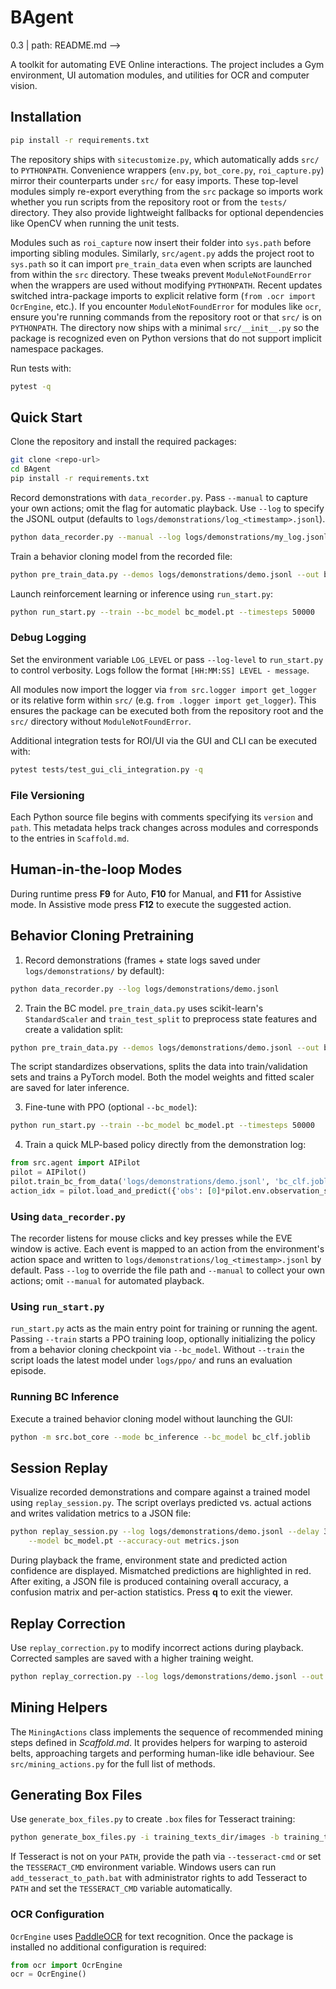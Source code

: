 # BAgent
0.3 | path: README.md -->


A toolkit for automating EVE Online interactions. The project includes a Gym environment, UI automation modules, and utilities for OCR and computer vision.

## Installation

```bash
pip install -r requirements.txt
```

The repository ships with `sitecustomize.py`, which automatically adds
`src/` to `PYTHONPATH`. Convenience wrappers (`env.py`, `bot_core.py`,
`roi_capture.py`) mirror their counterparts under `src/` for easy imports.
These top-level modules simply re-export everything from the `src` package so
imports work whether you run scripts from the repository root or from the
`tests/` directory. They also provide lightweight fallbacks for optional
dependencies like OpenCV when running the unit tests.

Modules such as `roi_capture` now insert their folder into `sys.path` before
importing sibling modules. Similarly, `src/agent.py` adds the project root to
`sys.path` so it can import `pre_train_data` even when scripts are launched from
within the `src` directory. These tweaks prevent `ModuleNotFoundError` when the
wrappers are used without modifying `PYTHONPATH`.
Recent updates switched intra-package imports to explicit relative form
(`from .ocr import OcrEngine`, etc.). If you encounter `ModuleNotFoundError`
for modules like `ocr`, ensure you're running commands from the repository root
or that `src/` is on `PYTHONPATH`. The directory now ships with a minimal
`src/__init__.py` so the package is recognized even on Python versions that do
not support implicit namespace packages.

Run tests with:

```bash
pytest -q
```

## Quick Start

Clone the repository and install the required packages:

```bash
git clone <repo-url>
cd BAgent
pip install -r requirements.txt
```

Record demonstrations with `data_recorder.py`. Pass `--manual` to capture your
own actions; omit the flag for automatic playback. Use `--log` to specify the
JSONL output (defaults to `logs/demonstrations/log_<timestamp>.jsonl`).

```bash
python data_recorder.py --manual --log logs/demonstrations/my_log.jsonl
```

Train a behavior cloning model from the recorded file:

```bash
python pre_train_data.py --demos logs/demonstrations/demo.jsonl --out bc_model.pt
```

Launch reinforcement learning or inference using `run_start.py`:

```bash
python run_start.py --train --bc_model bc_model.pt --timesteps 50000
```

### Debug Logging

Set the environment variable `LOG_LEVEL` or pass `--log-level` to `run_start.py`
to control verbosity. Logs follow the format `[HH:MM:SS] LEVEL - message`.

All modules now import the logger via `from src.logger import get_logger` or its
relative form within `src/` (e.g. `from .logger import get_logger`). This
ensures the package can be executed both from the repository root and the
`src/` directory without `ModuleNotFoundError`.

Additional integration tests for ROI/UI via the GUI and CLI can be executed with:

```bash
pytest tests/test_gui_cli_integration.py -q
```

### File Versioning

Each Python source file begins with comments specifying its `version` and
`path`. This metadata helps track changes across modules and corresponds to the
entries in `Scaffold.md`.
## Human-in-the-loop Modes

During runtime press **F9** for Auto, **F10** for Manual, and **F11** for Assistive mode. In Assistive mode press **F12** to execute the suggested action.

## Behavior Cloning Pretraining

1. Record demonstrations (frames + state logs saved under
   `logs/demonstrations/` by default):

```bash
python data_recorder.py --log logs/demonstrations/demo.jsonl
```

2. Train the BC model. `pre_train_data.py` uses scikit-learn's
   `StandardScaler` and `train_test_split` to preprocess state features and
   create a validation split:

```bash
python pre_train_data.py --demos logs/demonstrations/demo.jsonl --out bc_model.pt
```

The script standardizes observations, splits the data into train/validation
sets and trains a PyTorch model. Both the model weights and fitted scaler are
saved for later inference.

3. Fine-tune with PPO (optional `--bc_model`):

```bash
python run_start.py --train --bc_model bc_model.pt --timesteps 50000
```

4. Train a quick MLP-based policy directly from the demonstration log:

```python
from src.agent import AIPilot
pilot = AIPilot()
pilot.train_bc_from_data('logs/demonstrations/demo.jsonl', 'bc_clf.joblib')
action_idx = pilot.load_and_predict({'obs': [0]*pilot.env.observation_space.shape[0]})
```

### Using `data_recorder.py`

The recorder listens for mouse clicks and key presses while the EVE window is
active. Each event is mapped to an action from the environment's action space
and written to `logs/demonstrations/log_<timestamp>.jsonl` by default. Pass
`--log` to override the file path and `--manual` to collect your own actions;
omit `--manual` for automated playback.


### Using `run_start.py`

`run_start.py` acts as the main entry point for training or running the agent.
Passing `--train` starts a PPO training loop, optionally initializing the policy
from a behavior cloning checkpoint via `--bc_model`. Without `--train` the
script loads the latest model under `logs/ppo/` and runs an evaluation episode.

### Running BC Inference

Execute a trained behavior cloning model without launching the GUI:

```bash
python -m src.bot_core --mode bc_inference --bc_model bc_clf.joblib
```

## Session Replay

Visualize recorded demonstrations and compare against a trained model using
`replay_session.py`. The script overlays predicted vs. actual actions and writes
validation metrics to a JSON file:

```bash
python replay_session.py --log logs/demonstrations/demo.jsonl --delay 300 \
    --model bc_model.pt --accuracy-out metrics.json
```

During playback the frame, environment state and predicted action confidence are
displayed. Mismatched predictions are highlighted in red. After exiting, a JSON
file is produced containing overall accuracy, a confusion matrix and per-action
statistics. Press **q** to exit the viewer.


## Replay Correction

Use `replay_correction.py` to modify incorrect actions during playback. Corrected samples are saved with a higher training weight.

```bash
python replay_correction.py --log logs/demonstrations/demo.jsonl --out corrected.jsonl --model bc_model.pt
```

## Mining Helpers

The ``MiningActions`` class implements the sequence of recommended mining
steps defined in *Scaffold.md*. It provides helpers for warping to asteroid
belts, approaching targets and performing human-like idle behaviour. See
``src/mining_actions.py`` for the full list of methods.

## Generating Box Files

Use `generate_box_files.py` to create `.box` files for Tesseract training:

```bash
python generate_box_files.py -i training_texts_dir/images -b training_texts_dir/box
```

If Tesseract is not on your `PATH`, provide the path via `--tesseract-cmd` or
set the `TESSERACT_CMD` environment variable. Windows users can run
`add_tesseract_to_path.bat` with administrator rights to add Tesseract to
`PATH` and set the `TESSERACT_CMD` variable automatically.

### OCR Configuration

`OcrEngine` uses [PaddleOCR](https://github.com/PaddlePaddle/PaddleOCR) for
text recognition. Once the package is installed no additional configuration is
required:

```python
from ocr import OcrEngine
ocr = OcrEngine()
```
